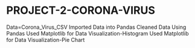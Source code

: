 # PROJECT-2-CORONA-VIRUS
Data=Corona_Virus_CSV
Imported Data into Pandas
Cleaned Data Using Pandas
Used Matplotlib for Data Visualization-Histogram
Used Matplotlib for Data Visualization-Pie Chart


